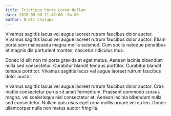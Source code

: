 ```yaml
---
title: Tristique Porta Lorem Nullam
date: 2016-09-08 11:41:00 -04:00
author: Brett Chalupa
---
```


Vivamus sagittis lacus vel augue laoreet rutrum faucibus dolor auctor. Vivamus sagittis lacus vel augue laoreet rutrum faucibus dolor auctor. Etiam porta sem malesuada magna mollis euismod. Cum sociis natoque penatibus et magnis dis parturient montes, nascetur ridiculus mus.

Donec id elit non mi porta gravida at eget metus. Aenean lacinia bibendum nulla sed consectetur. Curabitur blandit tempus porttitor. Curabitur blandit tempus porttitor. Vivamus sagittis lacus vel augue laoreet rutrum faucibus dolor auctor.

Vivamus sagittis lacus vel augue laoreet rutrum faucibus dolor auctor. Cras mattis consectetur purus sit amet fermentum. Praesent commodo cursus magna, vel scelerisque nisl consectetur et. Aenean lacinia bibendum nulla sed consectetur. Nullam quis risus eget urna mollis ornare vel eu leo. Donec ullamcorper nulla non metus auctor fringilla.